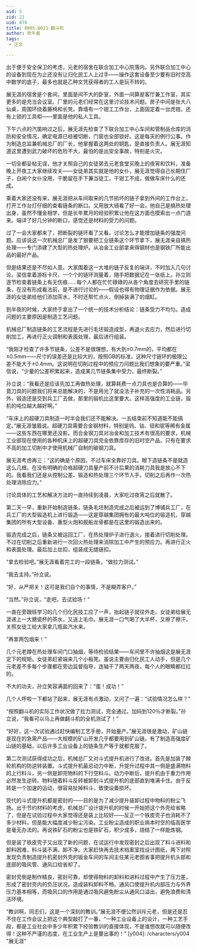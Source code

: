 ```yaml
---
aid: 5
zid: 21
uid: 870
title: 0005.0021-翻斗机
author: 吹牛者
tags: 
 - 正文

---
```




  出于便于安全保卫的考虑，元老的宿舍在联合加工中心院落内。另外联合加工中心的设备到现在为止还没有让归化民工人上过手——操作这套设备至少要有旧时空高中数学的底子，最多也就是乙种文凭获得者的工人是玩不转的。

  展无涯的宿舍是个套间，里面是间不大的卧室，外面一间算是客厅兼工作室，其实更多的是充当会议室。厂里的元老们经常在这里讨论技术问题。房子中间是张大八仙桌，周围环绕着藤椅和长凳。靠墙有一个钳工工作台，上面固定着一台虎钳。还有上锁的工具柜——里面是他的私人工具。

  下午六点的汽笛响过之后，展无涯先检查了下联合加工中心车间和管制品仓库的消防和安全情况，确定电源已经被切断，门窗也全部锁好。这是每天的例行公事。作为制造总监兼机械总厂的厂长，他掌握着这两处的钥匙，是直接负责人。展无涯知道这里遭到武力破坏的危险不大，最怕的是出安全事故，特别是火灾。

  一切全都妥帖无误，他才关照自己的女徒弟去元老食堂买晚上的夜宵和饮料，准备晚上开夜工大家继续攻关——女徒弟其实就是他的女仆，展无涯觉得自己长期住厂子，白闹个女仆没用，干脆留在手下兼当徒工，干钳工不成，做做车床什么的还成。

  乘着大家还没有来，展无涯把从车间取来的几节损坏的链子拿到外间的工作台上，打开工作台灯仔细的查看链条的断口。又用放大镜看了好一会。他自己是搞热处理出身，虽然不懂金相学，但是长年累月的经验积累让他在这方面也摸索出一点门道来。端详了好几分钟的断口，感觉还是材料的受力的问题。

  过了一会大家都来了，把断裂的链环看了又看。讨论怎么才能增加链条的强度问题。应该说这一次机械总厂是发了狠要把工业链条这个环节拿下，展无涯亲自搞热处理——专门添建了大型的热处理炉。从冶金工业部拿来得钢材也是钢铁厂所能出品的最好产品。

  但是结果还是不尽如人意。大家围着这一大堆的链子反复的端详，不时加入几句讨论。梁信拿着游标卡尺，一个个的链环测量着，随手把数据记在一张纸上。孙立则逐节检查着链条上有无伤痕……每个人都在忙忙碌碌的从各个角度去研究手里的链条，在没有形成看法前，是不进行讨论的——假设也得有物理证据作为依据。展无涯的女徒弟给他们添加茶水，不时还帮忙点火、倒掉装满了的烟缸。

  到半夜的时候，大家终于拿出了一个统一的技术分析结论：链条受力不均匀。造成问题的主要原因是制造工艺问题。

  机械总厂制造链条的工艺流程是先进行毛坯锻造成型，再退火去应力，然后进行切削加工，再进行正火调制和表面处理，最后进行组装。

  “我刚才检查了许多节链条，公差不是很理想，有大到±0.7mm的，平均都在±0.5mm——尺寸的误差还是比较大的，按照GB的标准，这种尺寸链环的极限公差不能大于±0.4mm。这说明在切削过程中的预应力问题比我们想象的要严重。”梁信说，“少量的公差积累起来，造成某几节链条集中受力，最终断裂。”

  孙立说：“我看还是应该先加工再做热处理，就算耗费一点刀具也是合算的——毕竟刀具的问题我们将来总能解决的，不是用光了就没法子补充的一次性消耗品。另外，锻造还是交到兵工厂去做，那里的锻机比这里要大。这样高强度的工业链，锻机的吨位越大越好啊。”

  “车床上的超硬刀具制造一时半会我们还不能解决。一五结束前不知道能不能搞定。”展无涯皱眉说。超硬刀具需要合金钢材料，特别是钨、钴、钽和铌等稀有金属——这些东西在哪里还没影。而合金钢刀具对冶金和加工技术有很高的要求，机械工业部现在使用的各种机床上的超硬刀具完全依靠库存的旧时空产品，只有在要求不高的加工切削中才使用机械厂自制的碳钢刀具。

  展无涯考虑再三：“这的确是个原因，不过车床全靠好刀具。眼下造链条不是就造这么几根。在没有明确的合格超硬刀具量产前不计后果的消耗刀具我是放心不下的。我看我们还是从控制公差、锻造和热处理三个环节入手。切削之后再作一次热处理消除应力。”

  讨论具体的工艺和解决方法的一直持续到凌晨，大家吃过夜宵之后就散了。

  第二天一早，重新开始制造链条，链条毛坯制造完成之后被运到了博铺兵工厂，在兵工厂的大型锻造机上进行锻造——这是穿越集团拥有的最大吨位的锻造机，穿越集团的所有大型设备、重型火炮和舰船龙骨都是在这里的锻造出来的。

  锻造完成之后，链条又被运回工厂，在热处理炉子进行退火，接着进行切削处理。不过在切削之后重新进行一次回火热处理来消除加工中产生的预应力。再进行正火和表面处理。最后加上丝扣，组装成无缝链扣。

  “拿去检验吧。”展无涯看着完工的一段链条，“做拉力测试。”

  “我去主持。”孙立说。

  “好，从严把关！这可是我们自个的事情，不是糊弄客户。”

  “当然。”孙立说，“走吧，去试验场！”

  一直在旁跟班学习的几个归化民技工应了一声，抬起链子就往外走。女徒弟给展无涯递上一大搪瓷杯的茶水，又送上毛巾。展无涯一口气喝了大半杯，又擦了擦汗。关照女徒工给大家拿几瓶盐汽水来。

  “再拿两包烟来！”

  几个元老蹲在热处理车间门口抽烟，等待检验结果——车间里不许抽烟这是展无涯定下的规矩。女徒弟赶紧端来几个小板凳。虽说主要由归化民工人动手，但是几个元老差不多每个步骤都在旁边监督指导，连轴干了两天两夜，每个人的眼睛都红红的。

  不大的功夫，孙立笑容满面的回来了：“蛋！成功！”

  几个人呼啦一下都站了起来，展无涯有点激动，又问了一遍：“试验情况怎么样？”

  “按照翻斗机的实际工作状况做了拉力测试，完全通过。加码到120％才断裂。”孙立说，“我看可以马上再做翻斗机的全机测试了！”

  “好好，这一次试验通过赶快编制工艺手册，开始量产。”展无涯很是激动，矿山链是现在的急需产品——大规模的矿山开发几乎都要用到矿山链。有了制造高强度矿山链的基础，以后许多工业设备上的链条生产等于就都克服了。

  第二次测试获得成功之后，机械总厂又对斗式提升机进行了改进。首先是加装了棘轮机构的防逆转装置。斗式提升机最忌动力中断，升提升过程中其一侧是盛满物料的上行料斗，另一侧是卸完物料的下行空料斗。动力中断后，提升机由于重力作用必然发生逆转。物料随着料斗反转被卸到斗式提升机的底部直到堆满卡住。由于反转是一个加速的运动，很容易扯掉料斗，致使设备损坏。

  现代的斗式提升机都是密封的——目的是为了减少提升装卸过程中物料的粉尘飞扬。出于节约材料的考虑，机械总厂设计提升机的时候一开始把这个外壳给省略了，但是在试验过程中大家觉得还是装上比较好——反正一个铁皮壳子也消耗不了多少材料，但是能大幅度减少粉尘污染。工业粉尘造成的职业病本时空的临高医学是毫无办法的。再说铁矿石的粉尘也是铁矿石，积少成多，烧结了一样能炼钢。

  但是装了铁皮壳子又出现了新的问题，在试运行中发现密封之后出现了料斗进料和卸料困难，料斗装不满，卸不净。大家赶快再去技术档案室找设计图纸，两下对照发现负责制造提升机密封外壳的钣金车间的车间主任某元老图省事把提升机头部和底部的吸风管、通风口给省却了。

  密封壳倒是制作精良，密封可靠，却使得物料的卸料和进料过程中产生了压力差，形成了密封壳内的负压状况。造成装料卸料不畅。通风口使提升机内部压力与外界压力基本相等，而吸风口的作用是通过吸风避免粉尘从通风口溢出，避免浪费和清洁环境。

  “教训啊，同志们，这是一个深刻的教训。”展无涯不便公然训斥元老，但是还是忍不住在工作会议上把这个典型敲打了一番，“一种工业设备上的设计，一种工艺手段，都是工业社会中多少年积累下经验教训的直接体现，不是谁想改就可以随便改得！这种不严谨的态度，在工业生产上是要出事的！”
[y004]: /characters/y004 "展无涯"


